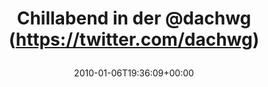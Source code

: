 ---
retweeted: false
source: <a href="http://twitter.com" rel="nofollow">Twitter Web Client</a>
entities:
  hashtags: []
  symbols: []
  user_mentions:
  - name: Die Z99
    screen_name: dachwg
    indices:
    - '18'
    - '25'
    id_str: '91882733'
    id: '91882733'
  urls: []
display_text_range:
- '0'
- '25'
favorite_count: '0'
id_str: '7451115625'
truncated: false
retweet_count: '0'
id: '7451115625'
created_at: Wed Jan 06 19:36:09 +0000 2010
favorited: false
full_text: Chillabend in der [@dachwg](https://twitter.com/dachwg)
lang: en
tags:
- pesos/twitter
date: '2010-01-06T19:36:09+00:00'
src: https://twitter.com/bascht/status/7451115625
original_url: https://twitter.com/bascht/status/7451115625
type: twitter_tweet
text: Chillabend in der [@dachwg](https://twitter.com/dachwg)
title: 'Chillabend in der @dachwg (https://twitter.com/dachwg)

  '

---
